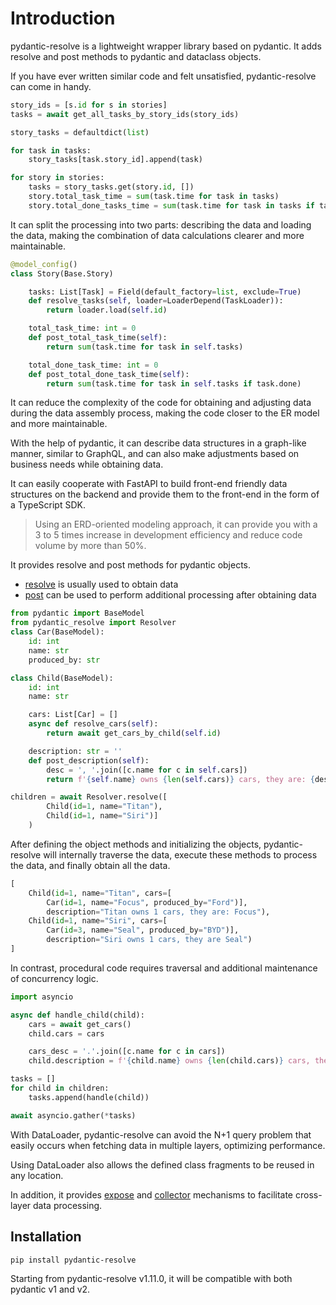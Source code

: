 # Introduction

pydantic-resolve is a lightweight wrapper library based on pydantic. It adds resolve and post methods to pydantic and dataclass objects.

If you have ever written similar code and felt unsatisfied, pydantic-resolve can come in handy.

```python
story_ids = [s.id for s in stories]
tasks = await get_all_tasks_by_story_ids(story_ids)

story_tasks = defaultdict(list)

for task in tasks:
    story_tasks[task.story_id].append(task)

for story in stories:
    tasks = story_tasks.get(story.id, [])
    story.total_task_time = sum(task.time for task in tasks)
    story.total_done_tasks_time = sum(task.time for task in tasks if task.done)
```

It can split the processing into two parts: describing the data and loading the data, making the combination of data calculations clearer and more maintainable.

```python
@model_config()
class Story(Base.Story)

    tasks: List[Task] = Field(default_factory=list, exclude=True)
    def resolve_tasks(self, loader=LoaderDepend(TaskLoader)):
        return loader.load(self.id)

    total_task_time: int = 0
    def post_total_task_time(self):
        return sum(task.time for task in self.tasks)

    total_done_task_time: int = 0
    def post_total_done_task_time(self):
        return sum(task.time for task in self.tasks if task.done)
```

It can reduce the complexity of the code for obtaining and adjusting data during the data assembly process, making the code closer to the ER model and more maintainable.

With the help of pydantic, it can describe data structures in a graph-like manner, similar to GraphQL, and can also make adjustments based on business needs while obtaining data.

It can easily cooperate with FastAPI to build front-end friendly data structures on the backend and provide them to the front-end in the form of a TypeScript SDK.

> Using an ERD-oriented modeling approach, it can provide you with a 3 to 5 times increase in development efficiency and reduce code volume by more than 50%.

It provides resolve and post methods for pydantic objects.

- [resolve](./api.zh.md#resolve) is usually used to obtain data
- [post](./api.zh.md#post) can be used to perform additional processing after obtaining data

```python hl_lines="13 17"
from pydantic import BaseModel
from pydantic_resolve import Resolver
class Car(BaseModel):
    id: int
    name: str
    produced_by: str

class Child(BaseModel):
    id: int
    name: str

    cars: List[Car] = []
    async def resolve_cars(self):
        return await get_cars_by_child(self.id)

    description: str = ''
    def post_description(self):
        desc = ', '.join([c.name for c in self.cars])
        return f'{self.name} owns {len(self.cars)} cars, they are: {desc}'

children = await Resolver.resolve([
        Child(id=1, name="Titan"),
        Child(id=1, name="Siri")]
    )

```

After defining the object methods and initializing the objects, pydantic-resolve will internally traverse the data, execute these methods to process the data, and finally obtain all the data.

```python
[
    Child(id=1, name="Titan", cars=[
        Car(id=1, name="Focus", produced_by="Ford")],
        description="Titan owns 1 cars, they are: Focus"),
    Child(id=1, name="Siri", cars=[
        Car(id=3, name="Seal", produced_by="BYD")],
        description="Siri owns 1 cars, they are Seal")
]
```

In contrast, procedural code requires traversal and additional maintenance of concurrency logic.

```python
import asyncio

async def handle_child(child):
    cars = await get_cars()
    child.cars = cars

    cars_desc = '.'.join([c.name for c in cars])
    child.description = f'{child.name} owns {len(child.cars)} cars, they are: {car_desc}'

tasks = []
for child in children:
    tasks.append(handle(child))

await asyncio.gather(*tasks)
```


With DataLoader, pydantic-resolve can avoid the N+1 query problem that easily occurs when fetching data in multiple layers, optimizing performance.

Using DataLoader also allows the defined class fragments to be reused in any location.

In addition, it provides [expose](./api.zh.md#ancestor_context) and [collector](./api.zh.md#collector) mechanisms to facilitate cross-layer data processing.

## Installation

```
pip install pydantic-resolve
```

Starting from pydantic-resolve v1.11.0, it will be compatible with both pydantic v1 and v2.
